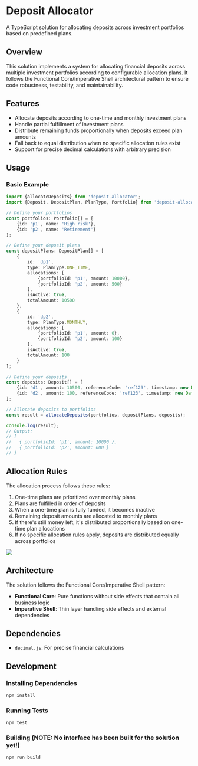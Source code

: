 # Deposit Allocator

A TypeScript solution for allocating deposits across investment portfolios based on predefined plans.

## Overview

This solution implements a system for allocating financial deposits across multiple investment portfolios according to
configurable allocation plans. It follows the Functional Core/Imperative Shell architectural pattern to ensure code
robustness, testability, and maintainability.

## Features

- Allocate deposits according to one-time and monthly investment plans
- Handle partial fulfillment of investment plans
- Distribute remaining funds proportionally when deposits exceed plan amounts
- Fall back to equal distribution when no specific allocation rules exist
- Support for precise decimal calculations with arbitrary precision

## Usage

### Basic Example

```typescript
import {allocateDeposits} from 'deposit-allocator';
import {Deposit, DepositPlan, PlanType, Portfolio} from 'deposit-allocator/types';

// Define your portfolios
const portfolios: Portfolio[] = [
    {id: 'p1', name: 'High risk'},
    {id: 'p2', name: 'Retirement'}
];

// Define your deposit plans
const depositPlans: DepositPlan[] = [
    {
        id: 'dp1',
        type: PlanType.ONE_TIME,
        allocations: [
            {portfolioId: 'p1', amount: 10000},
            {portfolioId: 'p2', amount: 500}
        ],
        isActive: true,
        totalAmount: 10500
    },
    {
        id: 'dp2',
        type: PlanType.MONTHLY,
        allocations: [
            {portfolioId: 'p1', amount: 0},
            {portfolioId: 'p2', amount: 100}
        ],
        isActive: true,
        totalAmount: 100
    }
];

// Define your deposits
const deposits: Deposit[] = [
    {id: 'd1', amount: 10500, referenceCode: 'ref123', timestamp: new Date('2025-04-01')},
    {id: 'd2', amount: 100, referenceCode: 'ref123', timestamp: new Date('2025-04-10')}
];

// Allocate deposits to portfolios
const result = allocateDeposits(portfolios, depositPlans, deposits);

console.log(result);
// Output:
// [
//   { portfolioId: 'p1', amount: 10000 },
//   { portfolioId: 'p2', amount: 600 }
// ]
```

## Allocation Rules

The allocation process follows these rules:

1. One-time plans are prioritized over monthly plans
2. Plans are fulfilled in order of deposits
3. When a one-time plan is fully funded, it becomes inactive
4. Remaining deposit amounts are allocated to monthly plans
5. If there's still money left, it's distributed proportionally based on one-time plan allocations
6. If no specific allocation rules apply, deposits are distributed equally across portfolios

![](/home/yndj/Desktop/rules.png)

## Architecture

The solution follows the Functional Core/Imperative Shell pattern:

- **Functional Core**: Pure functions without side effects that contain all business logic
- **Imperative Shell**: Thin layer handling side effects and external dependencies

## Dependencies

- `decimal.js`: For precise financial calculations

## Development

### Installing Dependencies

```bash
npm install
```

### Running Tests

```bash
npm test
```

### Building (NOTE: No interface has been built for the solution yet!)

```bash
npm run build
```
